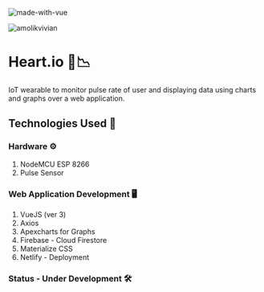 ![made-with-vue](https://img.shields.io/badge/Made%20with-Vue3-42b883.svg)

![amolikvivian](https://img.shields.io/badge/Maintainer-@amolikvivian-blue)

# Heart.io 💙📉
IoT wearable to monitor pulse rate of user and displaying data using charts and graphs over a web application.

## Technologies Used 🧰

### Hardware ⚙️
1. NodeMCU ESP 8266
2. Pulse Sensor

### Web Application Development 🖥️
1. VueJS (ver 3)
2. Axios
3. Apexcharts for Graphs
4. Firebase - Cloud Firestore
5. Materialize CSS 
6. Netlify - Deployment


### Status - Under Development 🛠️
